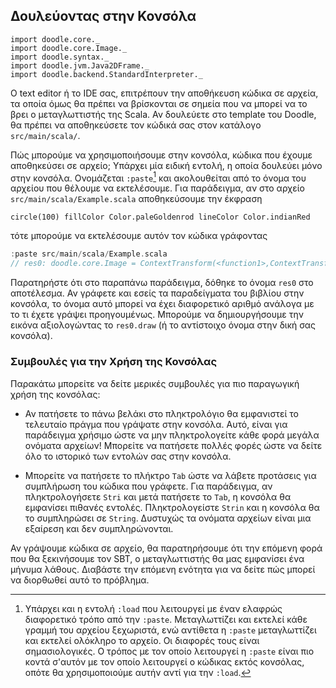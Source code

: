 ## Δουλεύοντας στην Κονσόλα

```tut:invisible
import doodle.core._
import doodle.core.Image._
import doodle.syntax._
import doodle.jvm.Java2DFrame._
import doodle.backend.StandardInterpreter._
```

Ο text editor ή το IDE σας, επιτρέπουν την αποθήκευση κώδικα σε αρχεία, τα οποία όμως θα πρέπει να βρίσκονται σε σημεία που να μπορεί να το βρει ο μεταγλωττιστής της Scala.
Αν δουλεύετε στο template του Doodle, θα πρέπει να αποθηκεύσετε τον κώδικά σας στον κατάλογο `src/main/scala/`.

Πώς μπορούμε να χρησιμοποιήσουμε στην κονσόλα, κώδικα που έχουμε αποθηκεύσει σε αρχείο;
Υπάρχει μία ειδική εντολή, η οποία δουλεύει μόνο στην κονσόλα.
Ονομάζεται `:paste`[^load] και ακολουθείται από το όνομα του αρχείου που θέλουμε να εκτελέσουμε. Για παράδειγμα, αν στο αρχείο `src/main/scala/Example.scala` αποθηκεύσουμε την έκφραση

```tut:silent:book
circle(100) fillColor Color.paleGoldenrod lineColor Color.indianRed
```

τότε μπορούμε να εκτελέσουμε αυτόν τον κώδικα γράφοντας

```scala
:paste src/main/scala/Example.scala
// res0: doodle.core.Image = ContextTransform(<function1>,ContextTransform(<function1>,Circle(100.0)))
```

Παρατηρήστε ότι στο παραπάνω παράδειγμα, δόθηκε το όνομα `res0` στο αποτέλεσμα. Αν γράφετε και εσείς τα παραδείγματα του βιβλίου στην κονσόλα, το όνομα αυτό μπορεί να έχει διαφορετικό αριθμό ανάλογα με το τι έχετε γράψει προηγουμένως. Μπορούμε να δημιουργήσουμε την εικόνα αξιολογώντας το `res0.draw` (ή το αντίστοιχο όνομα στην δική σας κονσόλα).

### Συμβουλές για την Χρήση της Κονσόλας

Παρακάτω μπορείτε να δείτε μερικές συμβουλές για πιο παραγωγική χρήση της κονσόλας:

- Αν πατήσετε το πάνω βελάκι στο πληκτρολόγιο θα εμφανιστεί το τελευταίο πράγμα που γράψατε στην κονσόλα. Αυτό, είναι για παράδειγμα χρήσιμο ώστε να μην πληκτρολογείτε κάθε φορά μεγάλα ονόματα αρχείων! Μπορείτε να πατήσετε πολλές φορές ώστε να δείτε όλο το ιστορικό των εντολών σας στην κονσόλα.

- Μπορείτε να πατήσετε το πλήκτρο `Tab` ώστε να λάβετε προτάσεις για συμπλήρωση του κώδικα που γράφετε. Για παράδειγμα, αν πληκτρολογήσετε `Stri` και μετά πατήσετε το `Tab`, η κονσόλα θα εμφανίσει πιθανές εντολές. Πληκτρολογείστε `Strin` και η κονσόλα θα το συμπληρώσει σε `String`. Δυστυχώς τα ονόματα αρχείων είναι μια εξαίρεση και δεν συμπληρώνονται.

[^load]: Υπάρχει και η εντολή `:load` που λειτουργεί με έναν ελαφρώς διαφορετικό τρόπο από την `:paste`. Μεταγλωττίζει και εκτελεί κάθε γραμμή του αρχείου ξεχωριστά, ενώ αντίθετα η `:paste` μεταγλωττίζει και εκτελεί ολόκληρο το αρχείο. Οι διαφορές τους είναι σημασιολογικές. Ο τρόπος με τον οποίο λειτουργεί η `:paste` είναι πιο κοντά σ'αυτόν με τον οποίο λειτουργεί ο κώδικας εκτός κονσόλας, οπότε θα χρησιμοποιούμε αυτήν αντί για την `:load`.

<div class="callout callout-warn">
Αν γράψουμε κώδικα σε αρχείο, θα παρατηρήσουμε ότι την επόμενη φορά που θα ξεκινήσουμε τον SBT, ο μεταγλωττιστής θα μας εμφανίσει ένα μήνυμα λάθους. Διαβάστε την επόμενη ενότητα για να δείτε πώς μπορεί να διορθωθεί αυτό το πρόβλημα.
</div>
